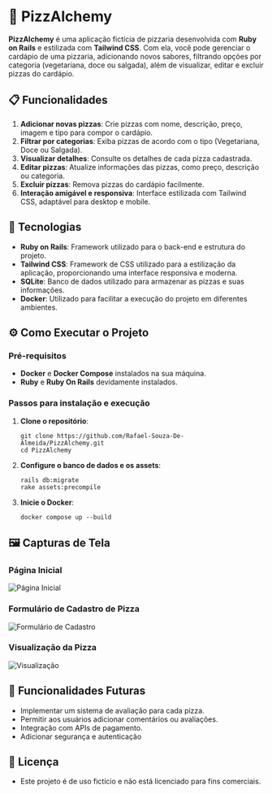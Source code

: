 # 🍕 PizzAlchemy

**PizzAlchemy** é uma aplicação fictícia de pizzaria desenvolvida com **Ruby on Rails** e estilizada com **Tailwind CSS**. Com ela, você pode gerenciar o cardápio de uma pizzaria, adicionando novos sabores, filtrando opções por categoria (vegetariana, doce ou salgada), além de visualizar, editar e excluir pizzas do cardápio.

## 📋 Funcionalidades

1. **Adicionar novas pizzas**: Crie pizzas com nome, descrição, preço, imagem e tipo para compor o cardápio.
2. **Filtrar por categorias**: Exiba pizzas de acordo com o tipo (Vegetariana, Doce ou Salgada).
3. **Visualizar detalhes**: Consulte os detalhes de cada pizza cadastrada.
4. **Editar pizzas**: Atualize informações das pizzas, como preço, descrição ou categoria.
5. **Excluir pizzas**: Remova pizzas do cardápio facilmente.
6. **Interação amigável e responsiva**: Interface estilizada com Tailwind CSS, adaptável para desktop e mobile.

## 🚀 Tecnologias

- **Ruby on Rails**: Framework utilizado para o back-end e estrutura do projeto.
- **Tailwind CSS**: Framework de CSS utilizado para a estilização da aplicação, proporcionando uma interface responsiva e moderna.
- **SQLite**: Banco de dados utilizado para armazenar as pizzas e suas informações.
- **Docker**: Utilizado para facilitar a execução do projeto em diferentes ambientes.

## ⚙️ Como Executar o Projeto

### Pré-requisitos

- **Docker** e **Docker Compose** instalados na sua máquina.
- **Ruby** e **Ruby On Rails** devidamente instalados.

### Passos para instalação e execução

1. **Clone o repositório**:

   ```
   git clone https://github.com/Rafael-Souza-De-Almeida/PizzAlchemy.git
   cd PizzAlchemy
   ```

2. **Configure o banco de dados e os assets**:
   ```
   rails db:migrate
   rake assets:precompile
   ```
3. **Inicie o Docker**:
   ```
   docker compose up --build
   ```

## 🖼️ Capturas de Tela

### Página Inicial

![Página Inicial](https://github.com/user-attachments/assets/d7387472-23ae-44fc-943f-d27ffce20209)

### Formulário de Cadastro de Pizza

![Formulário de Cadastro](https://github.com/user-attachments/assets/bff7d012-006c-43ae-bf38-51a5fffc6198)

### Visualização da Pizza

![Visualização](https://github.com/user-attachments/assets/2261a418-cdcb-40aa-8218-2e84ae312bf1)

## 🔄 Funcionalidades Futuras

- Implementar um sistema de avaliação para cada pizza.
- Permitir aos usuários adicionar comentários ou avaliações.
- Integração com APIs de pagamento.
- Adicionar segurança e autenticação

## 📄 Licença

- Este projeto é de uso fictício e não está licenciado para fins comerciais.
